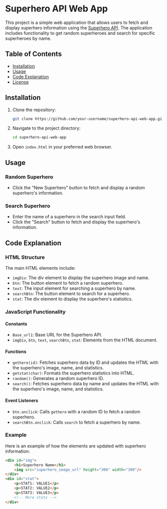 # Superhero API Web App

This project is a simple web application that allows users to fetch and display superhero information using the [Superhero API](https://superheroapi.com/). The application includes functionality to get random superheroes and search for specific superheroes by name.

## Table of Contents
- [Installation](#installation)
- [Usage](#usage)
- [Code Explanation](#code-explanation)
- [License](#license)

## Installation

1. Clone the repository:
    ```bash
    git clone https://github.com/your-username/superhero-api-web-app.git
    ```
2. Navigate to the project directory:
    ```bash
    cd superhero-api-web-app
    ```
3. Open `index.html` in your preferred web browser.

## Usage

### Random Superhero

- Click the "New Superhero" button to fetch and display a random superhero's information.

### Search Superhero

- Enter the name of a superhero in the search input field.
- Click the "Search" button to fetch and display the superhero's information.

## Code Explanation

### HTML Structure

The main HTML elements include:
- `imgDiv`: The div element to display the superhero image and name.
- `btn`: The button element to fetch a random superhero.
- `text`: The input element for searching a superhero by name.
- `searchBtn`: The button element to search for a superhero.
- `stat`: The div element to display the superhero's statistics.

### JavaScript Functionality

#### Constants
- `Base_url1`: Base URL for the Superhero API.
- `imgDiv`, `btn`, `text`, `searchBtn`, `stat`: Elements from the HTML document.

#### Functions

- `gethero(id)`: Fetches superhero data by ID and updates the HTML with the superhero's image, name, and statistics.
- `getstat(char)`: Formats the superhero statistics into HTML.
- `random()`: Generates a random superhero ID.
- `search()`: Fetches superhero data by name and updates the HTML with the superhero's image, name, and statistics.

#### Event Listeners

- `btn.onclick`: Calls `gethero` with a random ID to fetch a random superhero.
- `searchBtn.onclick`: Calls `search` to fetch a superhero by name.

### Example

Here is an example of how the elements are updated with superhero information:
```html
<div id="img">
    <h1>Superhero Name</h1>
    <img src="superhero_image_url" height="300" width="300"/>
</div>
<div id="stat">
    <p>STAT1: VALUE1</p>
    <p>STAT2: VALUE2</p>
    <p>STAT3: VALUE3</p>
    <!-- More stats -->
</div>
